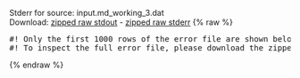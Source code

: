Stderr for source:  input.md_working_3.dat   
Download: [zipped raw stdout](input.md_working_3.dat.plumed.stdout.txt.zip) - [zipped raw stderr](input.md_working_3.dat.plumed.stderr.txt.zip) 
{% raw %}
<pre>
#! Only the first 1000 rows of the error file are shown below
#! To inspect the full error file, please download the zipped raw stderr file above
</pre>
{% endraw %}
